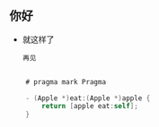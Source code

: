 你好
------
* 就这样了

	```
	再见
	```
	
```objective-c
	
	# pragma mark Pragma 

	- (Apple *)eat:(Apple *)apple {
    	return [apple eat:self];
	}
	
```
	
	
